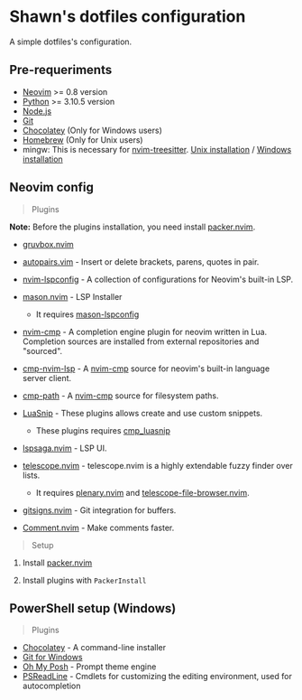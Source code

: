 # Shawn's dotfiles configuration

A simple dotfiles's configuration.

## Pre-requeriments
* [Neovim](https://neovim.io/) >= 0.8 version
* [Python](https://www.python.org/downloads/) >= 3.10.5 version
* [Node.js](https://nodejs.org/en/)
* [Git](https://git-scm.com/)
* [Chocolatey](https://chocolatey.org/) (Only for Windows users)
* [Homebrew](https://brew.sh/) (Only for Unix users)
* mingw: This is necessary for [nvim-treesitter](https://github.com/nvim-treesitter/nvim-treesitter). [Unix installation](https://formulae.brew.sh/formula/mingw-w64#default) / [Windows installation](https://community.chocolatey.org/packages/mingw)


## Neovim config

> Plugins

**Note:** Before the plugins installation, you need install [packer.nvim](https://github.com/wbthomason/packer.nvim).

* [gruvbox.nvim](https://github.com/ellisonleao/gruvbox.nvim)
* [autopairs.vim](https://github.com/jiangmiao/auto-pairs) - Insert or delete brackets, parens, quotes in pair.
* [nvim-lspconfig](https://github.com/neovim/nvim-lspconfig) - A collection of configurations for Neovim's built-in LSP.
* [mason.nvim](https://github.com/williamboman/mason.nvim) - LSP Installer
    * It requires [mason-lspconfig](https://github.com/williamboman/mason-lspconfig.nvim)
* [nvim-cmp](https://github.com/hrsh7th/nvim-cmp) - A completion engine plugin for neovim written in Lua. Completion sources are installed from external repositories and "sourced".
* [cmp-nvim-lsp](https://github.com/hrsh7th/cmp-nvim-lsp) - A [nvim-cmp](https://github.com/hrsh7th/nvim-cmp) source for neovim's built-in language server client.
* [cmp-path](https://github.com/hrsh7th/cmp-path) - A [nvim-cmp](https://github.com/hrsh7th/nvim-cmp) source for filesystem paths.
* [LuaSnip](https://github.com/L3MON4D3/LuaSnip) - These plugins allows create and use custom snippets.
    * These plugins requires [cmp_luasnip](https://github.com/saadparwaiz1/cmp_luasnip)
* [lspsaga.nvim](https://github.com/glepnir/lspsaga.nvim) - LSP UI.
* [telescope.nvim](https://github.com/nvim-telescope/telescope.nvim) - telescope.nvim is a highly extendable fuzzy finder over lists.
    * It requires [plenary.nvim](https://github.com/nvim-lua/plenary.nvim) and [telescope-file-browser.nvim](https://github.com/nvim-telescope/telescope-file-browser.nvim).
 
* [gitsigns.nvim](https://github.com/lewis6991/gitsigns.nvim) - Git integration for buffers.
* [Comment.nvim](https://github.com/numToStr/Comment.nvim) - Make comments faster.

> Setup

1. Install [packer.nvim](https://github.com/wbthomason/packer.nvim)

2. Install plugins with `PackerInstall`

## PowerShell setup (Windows) 

> Plugins
* [Chocolatey](https://chocolatey.org/) - A command-line installer
* [Git for Windows](https://git-scm.com/)
* [Oh My Posh](https://ohmyposh.dev/) - Prompt theme engine
* [PSReadLine](https://github.com/PowerShell/PSReadLine) - Cmdlets for customizing the editing environment, used for autocompletion
